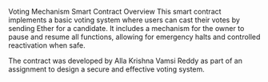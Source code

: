 Voting Mechanism Smart Contract
Overview
This smart contract implements a basic voting system where users can cast their votes by sending Ether for a candidate. It includes a mechanism for the owner to pause and resume all functions, allowing for emergency halts and controlled reactivation when safe.

The contract was developed by Alla Krishna Vamsi Reddy as part of an assignment to design a secure and effective voting system.
